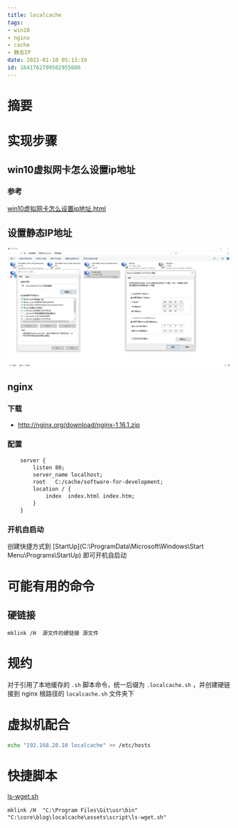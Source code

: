 ```yaml
---
title: localcache
tags: 
- win10
- nginx
- cache
- 静态IP
date: 2022-01-10 05:13:19
id: 1641762799502955600
---
```

# 摘要



# 实现步骤

## win10虚拟网卡怎么设置ip地址

### 参考

 [win10虚拟网卡怎么设置ip地址.html](assets\references\win10虚拟网卡怎么设置ip地址.html) 

## 设置静态IP地址

![image-20220110052253505](assets/images/image-20220110052253505.png)



## nginx

### 下载

- http://nginx.org/download/nginx-1.16.1.zip

### 配置

```
    server {
        listen 80;
        server_name localhost;
        root   C:/cache/software-for-development;
        location / {
            index  index.html index.htm;
        }
    }
```

### 开机自启动

创建快捷方式到 [StartUp](C:\ProgramData\Microsoft\Windows\Start Menu\Programs\StartUp) 即可开机自启动



# 可能有用的命令

## 硬链接

```
mklink /H  源文件的硬链接 源文件
```

# 规约

对于引用了本地缓存的 `.sh` 脚本命令，统一后缀为 `.localcache.sh` ，并创建硬链接到 nginx 根路径的 `localcache.sh` 文件夹下

# 虚拟机配合

```sh
echo "192.168.20.10 localcache" >> /etc/hosts
```

# 快捷脚本

 [ls-wget.sh](assets\script\ls-wget.sh) 

```
mklink /H  "C:\Program Files\Git\usr\bin" "C:\core\blog\localcache\assets\script\ls-wget.sh"
```



